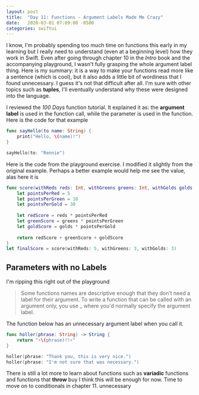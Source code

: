 ```yaml
---
layout: post
title:  "Day 11: Functions - Argument Labels Made Me Crazy"
date:   2020-03-01 07:09:00 -0500
categories: swiftui
---
```


I know, I'm probably spending too much time on functions this early in my learning but I really need to understand (even at a beginning level) how they work in Swift. Even after going through chapter 10 in the _Intro_ book and the accompanying playground, I wasn't fully grasping the whole argument label thing. Here is my summary: it is a way to make your functions read more like a sentence (which is cool), but it also adds a little bit of wordiness that I found unnecessary. I guess it's not that difficult after all. I'm sure with other topics such as **tuples**, I'll eventually understand why these were designed into the language.

I reviewed the _100 Days_ function tutorial. It explained it as: the **argument label** is used in the function call, while the parameter is used in the function. Here is the code for that example

```swift
func sayHello(to name: String) {
    print("Hello, \(name)!")
}

sayHello(to: "Rennie")
```

Here is the code from the playground exercise. I modified it slightly from the original example. Perhaps a better example would help me see the value, alas here it is

```swift
func score(withReds reds: Int, withGreens greens: Int, withGolds golds: Int) -> Int {
    let pointsPerRed = 5
    let pointsPerGreen = 10
    let pointsPerGold = 30
    
    let redScore = reds * pointsPerRed
    let greenScore = greens * pointsPerGreen
    let goldScore = golds * pointsPerGold
    
    return redScore + greenScore + goldScore
}
let finalScore = score(withReds: 5, withGreens: 3, withGolds: 3)
```

## Parameters with no Labels

I'm ripping this right out of the playground

> Some functions names are descriptive enough that they don’t need a label for their argument. To write a function that can be called with an argument only, you use _ where you'd normally specify the argument label.

The function below has an unnecessary argument label when you call it.

```swift
func holler(phrase: String) -> String {
    return "⚡️\(phrase)!!⚡️"
}

holler(phrase: "Thank you, this is very nice.")
holler(phrase: "I'm not sure that was necessary.")
```

There is still a lot more to learn about functions such as **variadic** functions and functions that **throw** buy I think this will be enough for now. Time to move on to conditionals in chapter 11.
unnecessary
